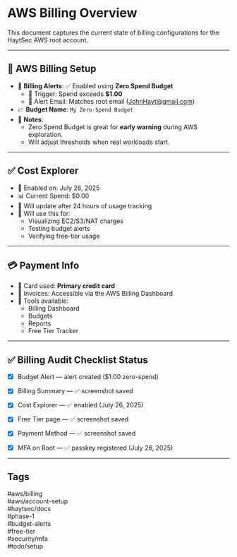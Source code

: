 # AWS Billing Overview

This document captures the current state of billing configurations for the HaytSec AWS root account.

---

## 🧾 AWS Billing Setup

- 📅 **Billing Alerts**: ✅ Enabled using **Zero Spend Budget**  
  - 🔔 Trigger: Spend exceeds **$1.00**
  - 🔐 Alert Email: Matches root email (JohnHayt@gmail.com)
- 📈 **Budget Name**: `My Zero-Spend Budget`
- 🧠 **Notes**:
  - Zero Spend Budget is great for **early warning** during AWS exploration.
  - Will adjust thresholds when real workloads start.

---

## ✅ Cost Explorer

- 📅 Enabled on: July 26, 2025
- 📊 Current Spend: $0.00
- 🔄 Will update after 24 hours of usage tracking
- 🧪 Will use this for:
  - Visualizing EC2/S3/NAT charges
  - Testing budget alerts
  - Verifying free-tier usage


---

## 💳 Payment Info

- 🔐 Card used: **Primary credit card**
- 🧾 Invoices: Accessible via the AWS Billing Dashboard
- 🧰 Tools available:
  - Billing Dashboard
  - Budgets
  - Reports
  - Free Tier Tracker

---

## ✅ Billing Audit Checklist Status

- [x] Budget Alert — alert created ($1.00 zero-spend)
- [x] Billing Summary — ✅ screenshot saved
- [x] Cost Explorer — ✅ enabled (July 26, 2025)
- [x] Free Tier page — ✅ screenshot saved
- [x] Payment Method — ✅ screenshot saved
- [x] MFA on Root — ✅ passkey registered (July 26, 2025)


---

## Tags

#aws/billing  
#aws/account-setup  
#haytsec/docs  
#phase-1  
#budget-alerts  
#free-tier  
#security/mfa  
#todo/setup
